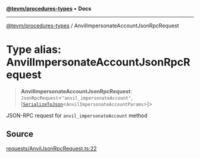 [**@tevm/procedures-types**](../README.md) • **Docs**

***

[@tevm/procedures-types](../globals.md) / AnvilImpersonateAccountJsonRpcRequest

# Type alias: AnvilImpersonateAccountJsonRpcRequest

> **AnvilImpersonateAccountJsonRpcRequest**: `JsonRpcRequest`\<`"anvil_impersonateAccount"`, [[`SerializeToJson`](SerializeToJson.md)\<`AnvilImpersonateAccountParams`\>]\>

JSON-RPC request for `anvil_impersonateAccount` method

## Source

[requests/AnvilJsonRpcRequest.ts:22](https://github.com/evmts/tevm-monorepo/blob/main/packages/procedures-types/src/requests/AnvilJsonRpcRequest.ts#L22)
